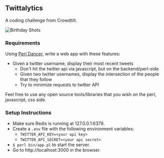 Twittalytics
---------

A coding challenge from Crowdtilt.

![Birthday Shots](https://fbcdn-sphotos-h-a.akamaihd.net/hphotos-ak-prn2/t1.0-9/p417x417/1526416_10201883243017278_1749366691_n.jpg "My birthday funded through Crowdtilt")

### Requirements

Using [Perl Dancer](http://perldancer.org/,https://metacpan.org/module/Dancer), write a web app with these features:

* Given a twitter username, display their most recent tweets
  * Don't hit the twitter api via javascript, but on the backend/perl-side
  * Given two twitter usernames, display the intersection of the people that they
    follow
  * Try to minimize requests to twitter API

Feel free to use any open source tools/libraries that you wish on the perl, javascript, css side.

### Setup Instructions

* Make sure Redis is running at 127.0.0.1:6379.
* Create a `.env` file with the following environment variables:
  * `TWITTER_API_KEY=<your api key>`
  * `TWITTER_API_SECRET=<your api secret>`
* `$ perl bin/app.pl` to start the server.
* Go to http://localhost:3000 in the browser.
